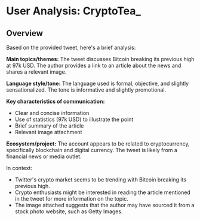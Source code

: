 # User Analysis: CryptoTea_

## Overview

Based on the provided tweet, here's a brief analysis:

**Main topics/themes:**
The tweet discusses Bitcoin breaking its previous high at 97k USD. The author provides a link to an article about the news and shares a relevant image.

**Language style/tone:**
The language used is formal, objective, and slightly sensationalized. The tone is informative and slightly promotional.

**Key characteristics of communication:**

* Clear and concise information
* Use of statistics (97k USD) to illustrate the point
* Brief summary of the article
* Relevant image attachment

**Ecosystem/project:**
The account appears to be related to cryptocurrency, specifically blockchain and digital currency. The tweet is likely from a financial news or media outlet.

In context:

* Twitter's crypto market seems to be trending with Bitcoin breaking its previous high.
* Crypto enthusiasts might be interested in reading the article mentioned in the tweet for more information on the topic.
* The image attached suggests that the author may have sourced it from a stock photo website, such as Getty Images.